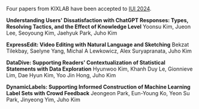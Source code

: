 Four papers from KIXLAB have been accepted to [IUI 2024](https://iui.acm.org/2024/).

**Understanding Users' Dissatisfaction with ChatGPT Responses: Types, Resolving Tactics, and the Effect of Knowledge Level**
Yoonsu Kim, Jueon Lee, Seoyoung Kim, Jaehyuk Park, Juho Kim

**ExpressEdit: Video Editing with Natural Language and Sketching**
Bekzat Tilekbay, Saelyne Yang, Michal A Lewkowicz, Alex Suryapranata, Juho Kim

**DataDive: Supporting Readers' Contextualization of Statistical Statements with Data Exploration**
Hyunwoo Kim, Khanh Duy Le, Gionnieve Lim, Dae Hyun Kim, Yoo Jin Hong, Juho Kim

**DynamicLabels: Supporting Informed Construction of Machine Learning Label Sets with Crowd Feedback**
Jeongeon Park, Eun-Young Ko, Yeon Su Park, Jinyeong Yim, Juho Kim
